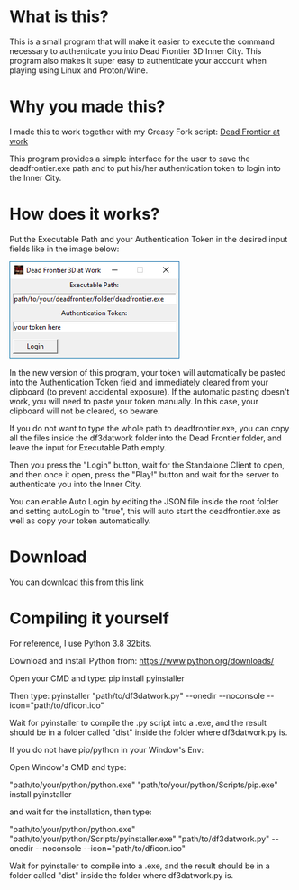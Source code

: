 # What is this?
This is a small program that will make it easier to execute the command necessary to authenticate you into Dead Frontier 3D Inner City. This program also makes it super easy to authenticate your account when playing using Linux and Proton/Wine.

# Why you made this?
I made this to work together with my Greasy Fork script: [Dead Frontier at work](https://greasyfork.org/en/scripts/468944-dead-frontier-at-work)

This program provides a simple interface for the user to save the deadfrontier.exe path and to put his/her authentication token to login into the Inner City.

# How does it works?
Put the Executable Path and your Authentication Token in the desired input fields like in the image below:

![DF3Datwork](https://github.com/ils94/DF3D_at_Work/blob/main/f9KeG8h.png?raw=true)

In the new version of this program, your token will automatically be pasted into the Authentication Token field and immediately cleared from your clipboard (to prevent accidental exposure). If the automatic pasting doesn't work, you will need to paste your token manually. In this case, your clipboard will not be cleared, so beware.

If you do not want to type the whole path to deadfrontier.exe, you can copy all the files inside the df3datwork folder into the Dead Frontier folder, and leave the input for Executable Path empty.

Then you press the "Login" button, wait for the Standalone Client to open, and then once it open, press the "Play!" button and wait for the server to authenticate you into the Inner City.

You can enable Auto Login by editing the JSON file inside the root folder and setting autoLogin to "true", this will auto start the deadfrontier.exe as well as copy your token automatically.

# Download

You can download this from this [link](https://github.com/ils94/DF3D_at_Work/releases/download/release-v2/df3datwork.zip)

# Compiling it yourself

For reference, I use Python 3.8 32bits.

Download and install Python from: https://www.python.org/downloads/

Open your CMD and type: pip install pyinstaller

Then type: pyinstaller "path/to/df3datwork.py" --onedir --noconsole --icon="path/to/dficon.ico"

Wait for pyinstaller to compile the .py script into a .exe, and the result should be in a folder called "dist" inside the folder where df3datwork.py is.

If you do not have pip/python in your Window's Env:

Open Window's CMD and type:

"path/to/your/python/python.exe" "path/to/your/python/Scripts/pip.exe" install pyinstaller

and wait for the installation, then type:

"path/to/your/python/python.exe" "path/to/your/python/Scripts/pyinstaller.exe" "path/to/df3datwork.py" --onedir --noconsole --icon="path/to/dficon.ico"

Wait for pyinstaller to compile into a .exe, and the result should be in a folder called "dist" inside the folder where df3datwork.py is.
